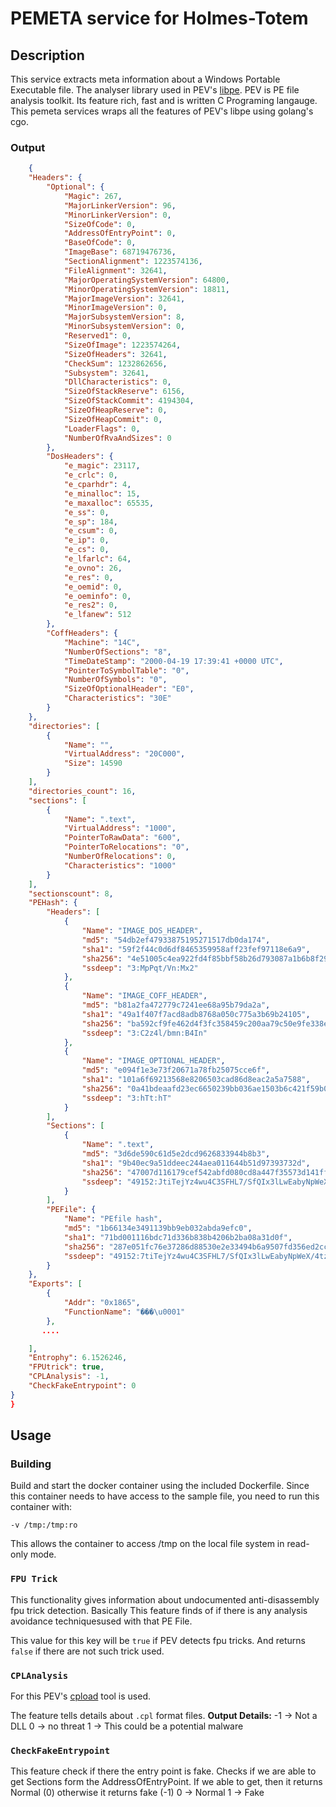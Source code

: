 # PEMETA service for Holmes-Totem

## Description

This service extracts meta information about a Windows Portable Executable file. The analyser library used in PEV's [libpe](https://github.com/merces/libpe). PEV is PE file analysis toolkit. Its feature rich, fast and is written C Programing langauge. This pemeta services wraps all the features of PEV's libpe using golang's cgo.

### Output

```json
	{
    "Headers": {
        "Optional": {
            "Magic": 267,
            "MajorLinkerVersion": 96,
            "MinorLinkerVersion": 0,
            "SizeOfCode": 0,
            "AddressOfEntryPoint": 0,
            "BaseOfCode": 0,
            "ImageBase": 68719476736,
            "SectionAlignment": 1223574136,
            "FileAlignment": 32641,
            "MajorOperatingSystemVersion": 64800,
            "MinorOperatingSystemVersion": 18811,
            "MajorImageVersion": 32641,
            "MinorImageVersion": 0,
            "MajorSubsystemVersion": 8,
            "MinorSubsystemVersion": 0,
            "Reserved1": 0,
            "SizeOfImage": 1223574264,
            "SizeOfHeaders": 32641,
            "CheckSum": 1232862656,
            "Subsystem": 32641,
            "DllCharacteristics": 0,
            "SizeOfStackReserve": 6156,
            "SizeOfStackCommit": 4194304,
            "SizeOfHeapReserve": 0,
            "SizeOfHeapCommit": 0,
            "LoaderFlags": 0,
            "NumberOfRvaAndSizes": 0
        },
        "DosHeaders": {
            "e_magic": 23117,
            "e_crlc": 0,
            "e_cparhdr": 4,
            "e_minalloc": 15,
            "e_maxalloc": 65535,
            "e_ss": 0,
            "e_sp": 184,
            "e_csum": 0,
            "e_ip": 0,
            "e_cs": 0,
            "e_lfarlc": 64,
            "e_ovno": 26,
            "e_res": 0,
            "e_oemid": 0,
            "e_oeminfo": 0,
            "e_res2": 0,
            "e_lfanew": 512
        },
        "CoffHeaders": {
            "Machine": "14C",
            "NumberOfSections": "8",
            "TimeDateStamp": "2000-04-19 17:39:41 +0000 UTC",
            "PointerToSymbolTable": "0",
            "NumberOfSymbols": "0",
            "SizeOfOptionalHeader": "E0",
            "Characteristics": "30E"
        }
    },
    "directories": [
        {
            "Name": "",
            "VirtualAddress": "20C000",
            "Size": 14590
        }
    ],
    "directories_count": 16,
    "sections": [
        {
            "Name": ".text",
            "VirtualAddress": "1000",
            "PointerToRawData": "600",
            "PointerToRelocations": "0",
            "NumberOfRelocations": 0,
            "Characteristics": "1000"
        }
    ],
    "sectionscount": 8,
    "PEHash": {
        "Headers": [
            {
                "Name": "IMAGE_DOS_HEADER",
                "md5": "54db2ef47933875195271517db0da174",
                "sha1": "59f2f44c0d6df8465359958aff23fef97118e6a9",
                "sha256": "4e51005c4ea922fd4f85bbf58b26d793087a1b6b8f29fdeb1761407e5865394d",
                "ssdeep": "3:MpPqt/Vn:Mx2"
            },
            {
                "Name": "IMAGE_COFF_HEADER",
                "md5": "b81a2fa472779c7241ee68a95b79da2a",
                "sha1": "49a1f407f7acd8adb8768a050c775a3b69b24105",
                "sha256": "ba592cf9fe462d4f3fc358459c200aa79c50e9fe338e391d9647f516776c7189",
                "ssdeep": "3:C2z4l/bmn:B4In"
            },
            {
                "Name": "IMAGE_OPTIONAL_HEADER",
                "md5": "e094f1e3e73f20671a78fb25075cce6f",
                "sha1": "101a6f69213568e8206503cad86d8eac2a5a7588",
                "sha256": "0a41bdeaafd23ec6650239bb036ae1503b6c421f59b01bc10609214867168372",
                "ssdeep": "3:hTt:hT"
            }
        ],
        "Sections": [
            {
                "Name": ".text",
                "md5": "3d6de590c61d5e2dcd9626833944b8b3",
                "sha1": "9b40ec9a51ddeec244aea011644b51d97393732d",
                "sha256": "47007d116179cef542abfd080cd8a447f35573d141ff0dfb088fee7709f12446",
                "ssdeep": "49152:JtiTejYz4wu4C3SFHL7/SfQIx3lLwEabyNpWeX/4tz5mW/If6F+/uwEfaeXiGGL:zclLsmEHaZrzRv"
            }
        ],
        "PEFile": {
            "Name": "PEfile hash",
            "md5": "1b66134e3491139bb9eb032abda9efc0",
            "sha1": "71bd001116bdc71d336b838b4206b2ba08a31d0f",
            "sha256": "287e051fc76e37286d88530e2e33494b6a9507fd356ed2cc8046b6f9c8ff328a",
            "ssdeep": "49152:7tiTejYz4wu4C3SFHL7/SfQIx3lLwEabyNpWeX/4tz5mW/If6F+/uwEfaeXiGGL:ZclLsmEHaZrzRvCz"
        }
    },
    "Exports": [
        {
            "Addr": "0x1865",
            "FunctionName": "���\u0001"
        },
       ....

    ],
    "Entrophy": 6.1526246,
    "FPUtrick": true,
    "CPLAnalysis": -1,
    "CheckFakeEntrypoint": 0
}
}
```

## Usage

### Building
Build and start the docker container using the included Dockerfile. Since this container needs to have access to the sample file, you need to run this container with:

`-v /tmp:/tmp:ro`

This allows the container to access /tmp on the local file system in read-only mode.

### `FPU Trick`
This functionality gives information about undocumented anti-disassembly fpu trick detection. Basically This feature finds of if there is any analysis avoidance techniquesused with that PE File.

This value for this key will be `true` if PEV detects fpu tricks. And returns `false` if there are not such trick used. 

### `CPLAnalysis`
For this PEV's [cpload](http://pev.sourceforge.net/doc/manual/en_us/ch06.html#cpload) tool is used.

The feature tells details about `.cpl` format files.
**Output Details:**
-1 -> Not a DLL
0 -> no threat
1 -> This could be a potential malware

### `CheckFakeEntrypoint`
This feature check if there the entry point is fake. Checks if we are able to get Sections form the AddressOfEntryPoint. If we able to get, then it returns Normal (0) otherwise it returns fake (-1)
0 -> Normal
1 -> Fake
